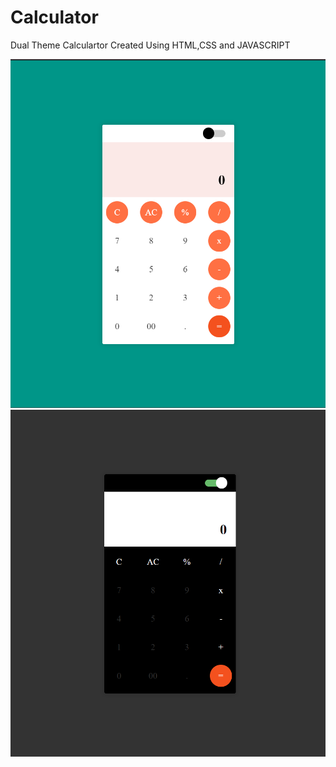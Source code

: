# Calculator
 Dual  Theme Calculartor Created Using HTML,CSS and JAVASCRIPT

![calc image2](./calc2.png)
![calc image1](./calc1.png)